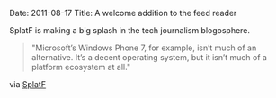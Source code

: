 Date: 2011-08-17
Title: A welcome addition to the feed reader

SplatF is making a big splash in the tech journalism blogosphere. 

> "Microsoft’s Windows Phone 7, for example, isn’t much of an alternative. It’s a decent operating system, but it isn’t much of a platform ecosystem at all."

via [SplatF](http://www.splatf.com/2011/08/google-motorola-android/?utm_source=feedburner&utm_medium=feed&utm_campaign=Feed%3A+splatf+%28SplatF%29)